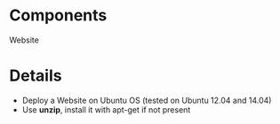 
Components
==========

Website

Details
=======

- Deploy a Website on Ubuntu OS (tested on Ubuntu 12.04 and 14.04)
- Use **unzip**, install it with apt-get if not present
